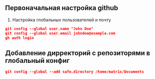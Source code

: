 ## Первоначальная настройка github

1. Настройка глобальных пользователей и почту
```json
git config --global user.name "John Doe"
git config --global user.email johndoe@example.com
gh auth login
```

## Добавление дирректорий с репозиторями в глобальный конфиг
```json
git config --global --add safe.directory /home/matrix/Documents
```